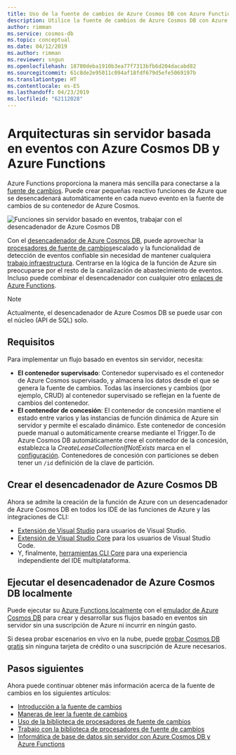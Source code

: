 ```yaml
---
title: Uso de la fuente de cambios de Azure Cosmos DB con Azure Functions
description: Utilice la fuente de cambios de Azure Cosmos DB con Azure Functions
author: rimman
ms.service: cosmos-db
ms.topic: conceptual
ms.date: 04/12/2019
ms.author: rimman
ms.reviewer: sngun
ms.openlocfilehash: 18780deba1910b3ea77f7313bfb6d204dacabd82
ms.sourcegitcommit: 61c8de2e95011c094af18fdf679d5efe5069197b
ms.translationtype: HT
ms.contentlocale: es-ES
ms.lasthandoff: 04/23/2019
ms.locfileid: "62112028"
---
```

# <a name="serverless-event-based-architectures-with-azure-cosmos-db-and-azure-functions"></a>Arquitecturas sin servidor basada en eventos con Azure Cosmos DB y Azure Functions

Azure Functions proporciona la manera más sencilla para conectarse a la [fuente de cambios](change-feed.md). Puede crear pequeñas reactivo funciones de Azure que se desencadenará automáticamente en cada nuevo evento en la fuente de cambios de su contenedor de Azure Cosmos.

![Funciones sin servidor basado en eventos, trabajar con el desencadenador de Azure Cosmos DB](./media/change-feed-functions/functions.png)

Con el [desencadenador de Azure Cosmos DB](../azure-functions/functions-bindings-cosmosdb-v2.md#trigger), puede aprovechar la [procesadores de fuente de cambios](./change-feed-processor.md)escalado y la funcionalidad de detección de eventos confiable sin necesidad de mantener cualquiera [trabajo infraestructura](./change-feed-processor.md#implementing-the-change-feed-processor-library). Centrarse en la lógica de la función de Azure sin preocuparse por el resto de la canalización de abastecimiento de eventos. Incluso puede combinar el desencadenador con cualquier otro [enlaces de Azure Functions](../azure-functions/functions-triggers-bindings.md#supported-bindings).

> [!NOTE]
> Actualmente, el desencadenador de Azure Cosmos DB se puede usar con el núcleo (API de SQL) solo.

## <a name="requirements"></a>Requisitos

Para implementar un flujo basado en eventos sin servidor, necesita:

* **El contenedor supervisado**: Contenedor supervisado es el contenedor de Azure Cosmos supervisado, y almacena los datos desde el que se genera la fuente de cambios. Todas las inserciones y cambios (por ejemplo, CRUD) al contenedor supervisado se reflejan en la fuente de cambios del contenedor.
* **El contenedor de concesión**: El contenedor de concesión mantiene el estado entre varios y las instancias de función dinámica de Azure sin servidor y permite el escalado dinámico. Este contenedor de concesión puede manual o automáticamente crearse mediante el Trigger.To de Azure Cosmos DB automáticamente cree el contenedor de la concesión, establezca la *CreateLeaseCollectionIfNotExists* marca en el [configuración](../azure-functions/functions-bindings-cosmosdb-v2.md#trigger---configuration). Contenedores de concesión con particiones se deben tener un `/id` definición de la clave de partición.

## <a name="create-your-azure-cosmos-db-trigger"></a>Crear el desencadenador de Azure Cosmos DB

Ahora se admite la creación de la función de Azure con un desencadenador de Azure Cosmos DB en todos los IDE de las funciones de Azure y las integraciones de CLI:

* [Extensión de Visual Studio](../azure-functions/functions-develop-vs.md) para usuarios de Visual Studio.
* [Extensión de Visual Studio Core](https://code.visualstudio.com/tutorials/functions-extension/create-function) para los usuarios de Visual Studio Code.
* Y, finalmente, [herramientas CLI Core](../azure-functions/functions-run-local.md#create-func) para una experiencia independiente del IDE multiplataforma.

## <a name="run-your-azure-cosmos-db-trigger-locally"></a>Ejecutar el desencadenador de Azure Cosmos DB localmente

Puede ejecutar su [Azure Functions localmente](../azure-functions/functions-develop-local.md) con el [emulador de Azure Cosmos DB](./local-emulator.md) para crear y desarrollar sus flujos basado en eventos sin servidor sin una suscripción de Azure ni incurrir en ningún gasto.

Si desea probar escenarios en vivo en la nube, puede [probar Cosmos DB gratis](https://azure.microsoft.com/try/cosmosdb/) sin ninguna tarjeta de crédito o una suscripción de Azure necesarios.

## <a name="next-steps"></a>Pasos siguientes

Ahora puede continuar obtener más información acerca de la fuente de cambios en los siguientes artículos:

* [Introducción a la fuente de cambios](change-feed.md)
* [Maneras de leer la fuente de cambios](read-change-feed.md)
* [Uso de la biblioteca de procesadores de fuente de cambios](change-feed-processor.md)
* [Trabajo con la biblioteca de procesadores de fuente de cambios](change-feed-processor.md)
* [Informática de base de datos sin servidor con Azure Cosmos DB y Azure Functions](serverless-computing-database.md)
